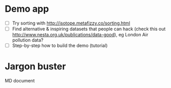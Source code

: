 # Demo app

- [ ] Try sorting with http://isotope.metafizzy.co/sorting.html
- [ ] Find alternative & inspiring datasets that people can hack (check this out http://www.nesta.org.uk/publications/data-good), eg London Air pollution data?
- [ ] Step-by-step how to build the demo (tutorial)

# Jargon buster

MD document 